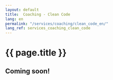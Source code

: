 ```yaml
---
layout: default
title:  Coaching - Clean Code
lang: en
permalink: "/services/coaching/clean_code_en/"
lang_ref: services_coaching_clean_code
---
```

# {{ page.title }}
## Coming soon!
